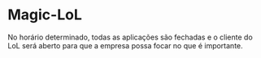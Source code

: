 # Magic-LoL
No horário determinado, todas as aplicações são fechadas e o cliente do LoL será aberto para que a empresa possa focar no que é importante.
